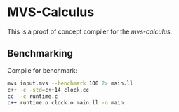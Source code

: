 # MVS-Calculus

This is a proof of concept compiler for the *mvs-calculus*.

## Benchmarking

Compile for benchmark:

```bash
mvs input.mvs --benchmark 100 2> main.ll
c++ -c -std=c++14 clock.cc
cc  -c runtime.c
c++ runtime.o clock.o main.ll -o main
```
